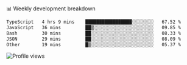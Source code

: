 
📊 Weekly development breakdown
<!--START_SECTION:waka-->

```txt
TypeScript   4 hrs 9 mins    █████████████████░░░░░░░░   67.52 %
JavaScript   36 mins         ██▒░░░░░░░░░░░░░░░░░░░░░░   09.85 %
Bash         30 mins         ██░░░░░░░░░░░░░░░░░░░░░░░   08.33 %
JSON         29 mins         ██░░░░░░░░░░░░░░░░░░░░░░░   08.09 %
Other        19 mins         █▒░░░░░░░░░░░░░░░░░░░░░░░   05.37 %
```

<!--END_SECTION:waka-->

<img src="https://gpvc.arturio.dev/iqbalfasri" alt="Profile views"/>
